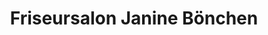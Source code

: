 ---
title: "Friseursalon Janine Bönchen"
url: /hamburg/friseursalon-janine-boenchen/
shop: Friseur
---